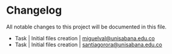 # Changelog ##
All notable changes to this project will be documented in this file.

* Task | Initial files creation | miguelval@unisabana.edu.co
* Task | Initial files creation | santiagorora@unisabana.edu.co